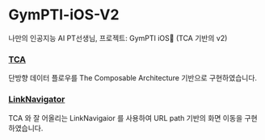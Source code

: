 # GymPTI-iOS-V2
나만의 인공지능 AI PT선생님, 프로젝트: GymPTI iOS🍏 (TCA 기반의 v2)

### [TCA](https://github.com/pointfreeco/swift-composable-architecture)

단방향 데이터 플로우를 The Composable Architecture 기반으로 구현하였습니다.

### [LinkNavigator](https://github.com/interactord/LinkNavigator)

TCA 와 잘 어올리는 LinkNavigaior 를 사용하여 URL path 기반의 화면 이동을 구현하였습니다.
